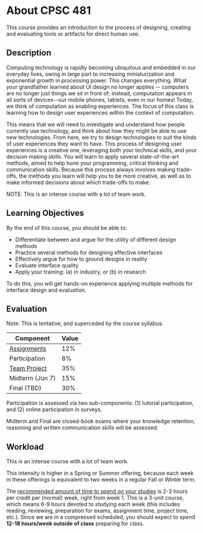 # About CPSC 481

This course provides an introduction to the process of designing, creating and evaluating tools or artifacts for direct human use.

## Description

Computing technology is rapidly becoming ubiquitous and embedded in our everyday lives, owing in large part to increasing miniaturization and exponential growth in processing power. This changes everything. What your grandfather learned about UI design no longer applies -- computers are no longer just things we sit in front of; instead, computation appears in all sorts of devices--our mobile phones, tablets, even in our homes! Today, we think of computation as enabling experiences. The focus of this class is learning how to design user experiences within the context of computation.

This means that we will need to investigate and understand how people currently use technology, and think about how they might be able to use new technologies. From here, we try to design technologies to suit the kinds of user experiences they want to have. This process of designing user experiences is a creative one, leveraging both your technical skills, and your decision making skills. You will learn to apply several state-of-the-art methods, aimed to help hone your programming, critical thinking and communication skills. Because this process always involves making trade-offs, the methods you learn will help you to be more creative, as well as to make informed decisions about which trade-offs to make.

NOTE: This is an intense course with a lot of team work.

## Learning Objectives

By the end of this course, you should be able to:

* Differentiate between and argue for the utility of different design methods
* Practice several methods for designing effective interfaces
* Effectively argue for how to ground designs in reality
* Evaluate interface quality
* Apply your training: (a) in industry, or (b) in research

To do this, you will get hands-on experience applying multiple methods for interface design and evaluation.

## Evaluation

Note: This is tentative, and superceded by the course syllabus.

| Component | Value |
| --------- | ----- |
| [Assignments](assignments.md) | 12% |
| Participation | 8% |
| [Team Project](project.md) | 35% |
| Midterm (Jun 7) | 15% |
| Final (TBD) | 30% |

Participation is assessed via two sub-components: (1) tutorial participation, and (2) online participation in surveys.

Midterm and Final are closed-book exams where your knowledge retention, reasoning and written communication skills will be assessed.

## Workload

This is an intense course with a lot of team work.

This intensity is higher in a Spring or Summer offering, because each week in these offerings is equivalent to two weeks in a regular Fall or Winter term.

The [recommended amount of time to spend on your studies](http://www.lib.sfu.ca/about/branches-depts/slc/learning/exam-prep/efficient-effective-study) is 2-3 hours per credit per (normal) week, right from week 1. This is a 3-unit course, which means 6-9 hours devoted to studying each week (this includes reading, reviewing, preparation for exams, assignment time, project time, etc.). Since we are in a compressed scheduled, you should expect to spend **12-18 hours/week outside of class** preparing for class.
